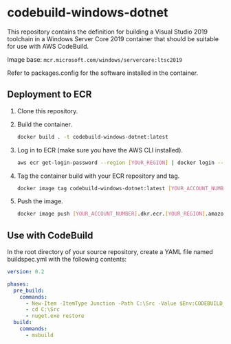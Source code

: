 # codebuild-windows-dotnet

This repository contains the definition for building a Visual Studio 2019 toolchain in a Windows Server Core 2019 container that should be suitable for use with AWS CodeBuild.

Image base: `mcr.microsoft.com/windows/servercore:ltsc2019`

Refer to packages.config for the software installed in the container.

## Deployment to ECR

1. Clone this repository.

2. Build the container.

   ```bash
   docker build . -t codebuild-windows-dotnet:latest
   ```

3. Log in to ECR (make sure you have the AWS CLI installed).

   ```bash
   aws ecr get-login-password --region [YOUR_REGION] | docker login --username AWS --password-stdin [YOUR_ACCOUNT_NUMBER].dkr.ecr.[YOUR_REGION].amazonaws.com
   ```

4. Tag the container build with your ECR repository and tag.

   ```bash
   docker image tag codebuild-windows-dotnet:latest [YOUR_ACCOUNT_NUMBER].dkr.ecr.[YOUR_REGION].amazonaws.com/codebuild-windows-dotnet
   ```

5. Push the image.

   ```bash
   docker image push [YOUR_ACCOUNT_NUMBER].dkr.ecr.[YOUR_REGION].amazonaws.com/codebuild-windows-dotnet
   ```

## Use with CodeBuild

In the root directory of your source repository, create a YAML file named buildspec.yml with the following contents:

```yaml
version: 0.2

phases:
  pre_build:
    commands:
      - New-Item -ItemType Junction -Path C:\Src -Value $Env:CODEBUILD_SRC_DIR
      - cd C:\Src  
      - nuget.exe restore
  build:
    commands:
      - msbuild
```